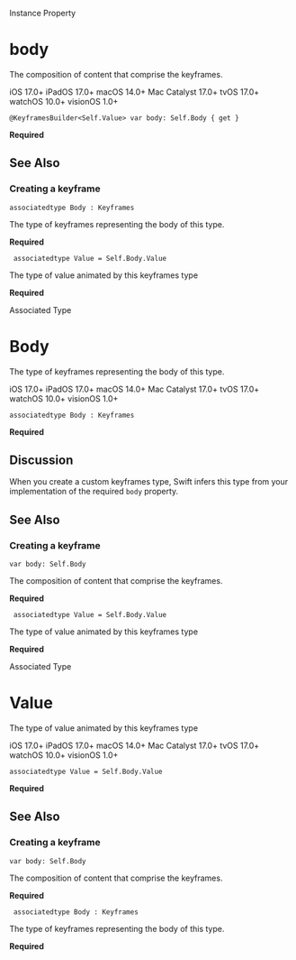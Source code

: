 Instance Property

# body

The composition of content that comprise the keyframes.

iOS 17.0+  iPadOS 17.0+  macOS 14.0+  Mac Catalyst 17.0+  tvOS 17.0+  watchOS
10.0+  visionOS 1.0+

    
    
    @KeyframesBuilder<Self.Value> var body: Self.Body { get }

**Required**

## See Also

### Creating a keyframe

`associatedtype Body : Keyframes`

The type of keyframes representing the body of this type.

**Required**

` associatedtype Value = Self.Body.Value`

The type of value animated by this keyframes type

**Required**

Associated Type

# Body

The type of keyframes representing the body of this type.

iOS 17.0+  iPadOS 17.0+  macOS 14.0+  Mac Catalyst 17.0+  tvOS 17.0+  watchOS
10.0+  visionOS 1.0+

    
    
    associatedtype Body : Keyframes

**Required**

## Discussion

When you create a custom keyframes type, Swift infers this type from your
implementation of the required `body` property.

## See Also

### Creating a keyframe

`var body: Self.Body`

The composition of content that comprise the keyframes.

**Required**

` associatedtype Value = Self.Body.Value`

The type of value animated by this keyframes type

**Required**

Associated Type

# Value

The type of value animated by this keyframes type

iOS 17.0+  iPadOS 17.0+  macOS 14.0+  Mac Catalyst 17.0+  tvOS 17.0+  watchOS
10.0+  visionOS 1.0+

    
    
    associatedtype Value = Self.Body.Value

**Required**

## See Also

### Creating a keyframe

`var body: Self.Body`

The composition of content that comprise the keyframes.

**Required**

` associatedtype Body : Keyframes`

The type of keyframes representing the body of this type.

**Required**

